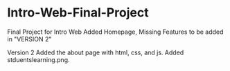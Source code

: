# Intro-Web-Final-Project
Final Project for Intro Web
Added Homepage, Missing Features to be added in "VERSION 2"

Version 2
Added the about page with html, css, and js. 
Added stduentslearning.png.
